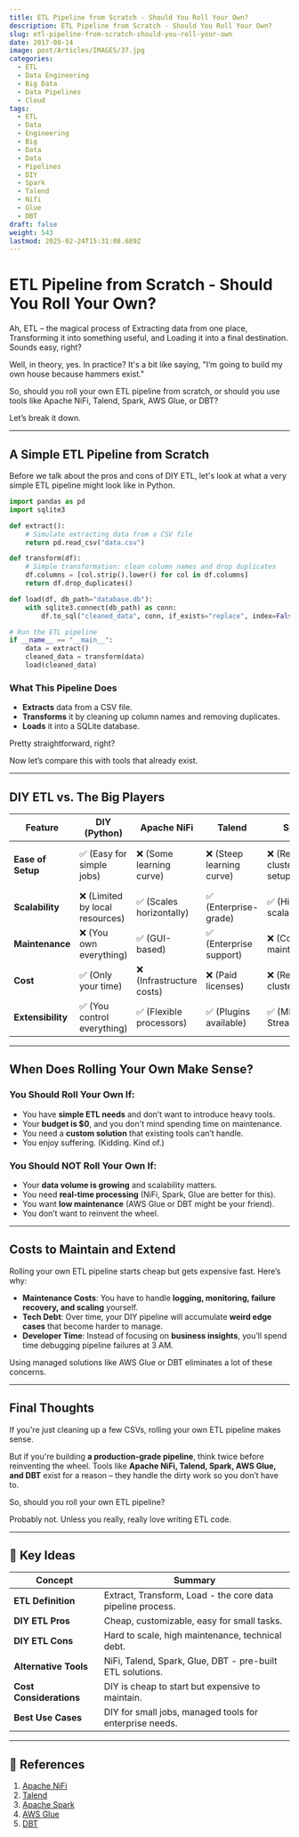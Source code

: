 ```yaml
---
title: ETL Pipeline from Scratch - Should You Roll Your Own?
description: ETL Pipeline from Scratch - Should You Roll Your Own?
slug: etl-pipeline-from-scratch-should-you-roll-your-own
date: 2017-08-14
image: post/Articles/IMAGES/37.jpg
categories:
  - ETL
  - Data Engineering
  - Big Data
  - Data Pipelines
  - Cloud
tags:
  - ETL
  - Data
  - Engineering
  - Big
  - Data
  - Data
  - Pipelines
  - DIY
  - Spark
  - Talend
  - Nifi
  - Glue
  - DBT
draft: false
weight: 543
lastmod: 2025-02-24T15:31:08.689Z
---
```

# ETL Pipeline from Scratch - Should You Roll Your Own?

Ah, ETL – the magical process of Extracting data from one place, Transforming it into something useful, and Loading it into a final destination. Sounds easy, right?

Well, in theory, yes. In practice? It's a bit like saying, "I’m going to build my own house because hammers exist."

So, should you roll your own ETL pipeline from scratch, or should you use tools like Apache NiFi, Talend, Spark, AWS Glue, or DBT?

Let’s break it down.

***

## A Simple ETL Pipeline from Scratch

Before we talk about the pros and cons of DIY ETL, let's look at what a very simple ETL pipeline might look like in Python.

```python
import pandas as pd
import sqlite3

def extract():
    # Simulate extracting data from a CSV file
    return pd.read_csv("data.csv")

def transform(df):
    # Simple transformation: clean column names and drop duplicates
    df.columns = [col.strip().lower() for col in df.columns]
    return df.drop_duplicates()

def load(df, db_path="database.db"):
    with sqlite3.connect(db_path) as conn:
        df.to_sql("cleaned_data", conn, if_exists="replace", index=False)

# Run the ETL pipeline
if __name__ == "__main__":
    data = extract()
    cleaned_data = transform(data)
    load(cleaned_data)
```

### What This Pipeline Does

* **Extracts** data from a CSV file.
* **Transforms** it by cleaning up column names and removing duplicates.
* **Loads** it into a SQLite database.

Pretty straightforward, right?

Now let’s compare this with tools that already exist.

***

## DIY ETL vs. The Big Players

| Feature           | DIY (Python)                   | Apache NiFi              | Talend                   | Spark                      | AWS Glue                     | DBT                                          |
| ----------------- | ------------------------------ | ------------------------ | ------------------------ | -------------------------- | ---------------------------- | -------------------------------------------- |
| **Ease of Setup** | ✅ (Easy for simple jobs)       | ❌ (Some learning curve)  | ❌ (Steep learning curve) | ❌ (Requires cluster setup) | ✅ (Serverless, but AWS only) | ✅ (SQL-based)                                |
| **Scalability**   | ❌ (Limited by local resources) | ✅ (Scales horizontally)  | ✅ (Enterprise-grade)     | ✅ (Highly scalable)        | ✅ (Serverless)               | ✅ (Great for transformations)                |
| **Maintenance**   | ❌ (You own everything)         | ✅ (GUI-based)            | ✅ (Enterprise support)   | ❌ (Complex maintenance)    | ✅ (AWS handles infra)        | ✅ (Low maintenance)                          |
| **Cost**          | ✅ (Only your time)             | ❌ (Infrastructure costs) | ❌ (Paid licenses)        | ❌ (Requires clusters)      | ❌ (AWS pricing)              | ✅ (Cheap for transformations)                |
| **Extensibility** | ✅ (You control everything)     | ✅ (Flexible processors)  | ✅ (Plugins available)    | ✅ (ML, Streaming)          | ❌ (AWS-focused)              | ✅ (SQL-based, integrates with modern stacks) |

***

## When Does Rolling Your Own Make Sense?

### **You Should Roll Your Own If:**

* You have **simple ETL needs** and don’t want to introduce heavy tools.
* Your **budget is \$0**, and you don't mind spending time on maintenance.
* You need a **custom solution** that existing tools can’t handle.
* You enjoy suffering. (Kidding. Kind of.)

### **You Should NOT Roll Your Own If:**

* Your **data volume is growing** and scalability matters.
* You need **real-time processing** (NiFi, Spark, Glue are better for this).
* You want **low maintenance** (AWS Glue or DBT might be your friend).
* You don’t want to reinvent the wheel.

***

## Costs to Maintain and Extend

Rolling your own ETL pipeline starts cheap but gets expensive fast. Here’s why:

* **Maintenance Costs**: You have to handle **logging, monitoring, failure recovery, and scaling** yourself.
* **Tech Debt**: Over time, your DIY pipeline will accumulate **weird edge cases** that become harder to manage.
* **Developer Time**: Instead of focusing on **business insights**, you’ll spend time debugging pipeline failures at 3 AM.

Using managed solutions like AWS Glue or DBT eliminates a lot of these concerns.

***

## Final Thoughts

If you're just cleaning up a few CSVs, rolling your own ETL pipeline makes sense.

But if you're building **a production-grade pipeline**, think twice before reinventing the wheel. Tools like **Apache NiFi, Talend, Spark, AWS Glue, and DBT** exist for a reason – they handle the dirty work so you don’t have to.

So, should you roll your own ETL pipeline?

Probably not. Unless you really, really love writing ETL code.

***

## 🔑 Key Ideas

| Concept                 | Summary                                                    |
| ----------------------- | ---------------------------------------------------------- |
| **ETL Definition**      | Extract, Transform, Load - the core data pipeline process. |
| **DIY ETL Pros**        | Cheap, customizable, easy for small tasks.                 |
| **DIY ETL Cons**        | Hard to scale, high maintenance, technical debt.           |
| **Alternative Tools**   | NiFi, Talend, Spark, Glue, DBT - pre-built ETL solutions.  |
| **Cost Considerations** | DIY is cheap to start but expensive to maintain.           |
| **Best Use Cases**      | DIY for small jobs, managed tools for enterprise needs.    |

***

## 🔗 References

1. [Apache NiFi](https://nifi.apache.org/)
2. [Talend](https://www.talend.com/)
3. [Apache Spark](https://spark.apache.org/)
4. [AWS Glue](https://aws.amazon.com/glue/)
5. [DBT](https://www.getdbt.com/)
